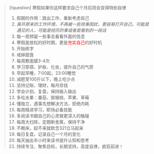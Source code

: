> [!question]  寒假如果你这样要求自己个月后将会变得特别自律
> 1. 假期的作用：跳出工作、重新考虑自己
> 2. *离开原来的工作环境，不再被一些琐事困扰，更容易打开自己。可能是遇见的人，可能是经历的事或者是看到的一段话*
> 3. 每一周预留一些事去看看外面的信息
> 4. 寒假是放松的好时期，更是<font color="#ff0000">充实自己</font>的好时机
> 5. 开始练字
> 6. 戒掉甜食
> 7. 每周敷面膜3-4次
> 8. 学习穿搭、护肤、化妆，提升自己的气质
> 9. 早起早睡，7:00起，23:00睡觉
> 10. 减肥至100斤以下，晚上吃少点
> 11. 坚持记账、理财，每月存钱
> 12. 学会计划、复盘，保持输入输出
> 13. 多吃水果：番茄、猕猴桃、苹果、草莓
> 14. 懂独立，遇事先想解决方法，拒绝内耗
> 15. 每周精进学习，职场必备技能
> 16. 多阅读书跟自己的心灵做更深入的触碰
> 17. 每周大扫除，定期断舍离，保持干净
> 18. 不赖床，起不来就默念321立马起来
> 19. 每日复盘，记录自己一个月的变化
> 20. 每天抽出半小时来读书提升认知和思考
> 21. 持续专注、聚焦目标，长期坚持，高度自律，疯狂前进！

